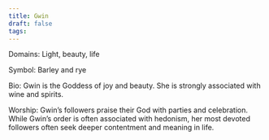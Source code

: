 ```yaml
---
title: Gwin
draft: false
tags:
---
```

Domains: Light, beauty, life

Symbol: Barley and rye

Bio: Gwin is the Goddess of joy and beauty. She is strongly associated with wine and spirits. 

Worship: Gwin’s followers praise their God with parties and celebration. While Gwin’s order is often associated with hedonism, her most devoted followers often seek deeper contentment and meaning in life.